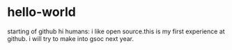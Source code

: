 # hello-world
starting of github
hi humans:
i like open source.this is my first experience at github.
i will try to make into gsoc next year.
